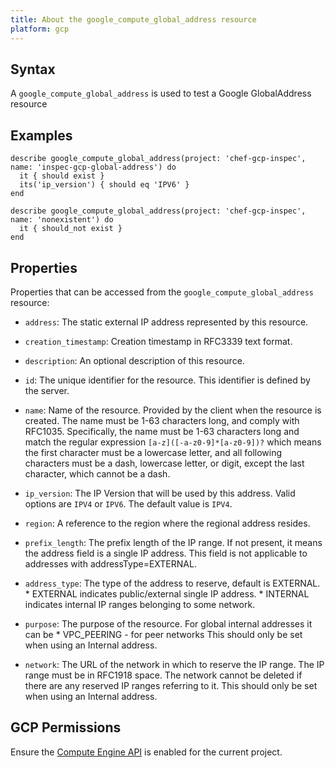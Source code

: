 ```yaml
---
title: About the google_compute_global_address resource
platform: gcp
---
```


## Syntax
A `google_compute_global_address` is used to test a Google GlobalAddress resource

## Examples
```
describe google_compute_global_address(project: 'chef-gcp-inspec', name: 'inspec-gcp-global-address') do
  it { should exist }
  its('ip_version') { should eq 'IPV6' }
end

describe google_compute_global_address(project: 'chef-gcp-inspec', name: 'nonexistent') do
  it { should_not exist }
end
```

## Properties
Properties that can be accessed from the `google_compute_global_address` resource:


  * `address`: The static external IP address represented by this resource.

  * `creation_timestamp`: Creation timestamp in RFC3339 text format.

  * `description`: An optional description of this resource.

  * `id`: The unique identifier for the resource. This identifier is defined by the server.

  * `name`: Name of the resource. Provided by the client when the resource is created. The name must be 1-63 characters long, and comply with RFC1035.  Specifically, the name must be 1-63 characters long and match the regular expression `[a-z]([-a-z0-9]*[a-z0-9])?` which means the first character must be a lowercase letter, and all following characters must be a dash, lowercase letter, or digit, except the last character, which cannot be a dash.

  * `ip_version`: The IP Version that will be used by this address. Valid options are `IPV4` or `IPV6`. The default value is `IPV4`.

  * `region`: A reference to the region where the regional address resides.

  * `prefix_length`: The prefix length of the IP range. If not present, it means the address field is a single IP address.  This field is not applicable to addresses with addressType=EXTERNAL.

  * `address_type`: The type of the address to reserve, default is EXTERNAL.  * EXTERNAL indicates public/external single IP address. * INTERNAL indicates internal IP ranges belonging to some network.

  * `purpose`: The purpose of the resource. For global internal addresses it can be  * VPC_PEERING - for peer networks  This should only be set when using an Internal address.

  * `network`: The URL of the network in which to reserve the IP range. The IP range must be in RFC1918 space. The network cannot be deleted if there are any reserved IP ranges referring to it.  This should only be set when using an Internal address.


## GCP Permissions

Ensure the [Compute Engine API](https://console.cloud.google.com/apis/library/compute.googleapis.com/) is enabled for the current project.
